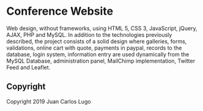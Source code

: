 # Conference Website

Web design, without frameworks, using HTML 5, CSS 3, JavaScript, jQuery, AJAX, PHP and MySQL. In addition to the technologies previously described, the project consists of a solid design where galleries, forms, validations, online cart with quote, payments in paypal, records to the database, login system, information entry are used dynamically from the MySQL Database, administration panel, MailChimp implementation, Twitter Feed and Leaflet.

## Copyright

Copyright 2019 Juan Carlos Lugo
